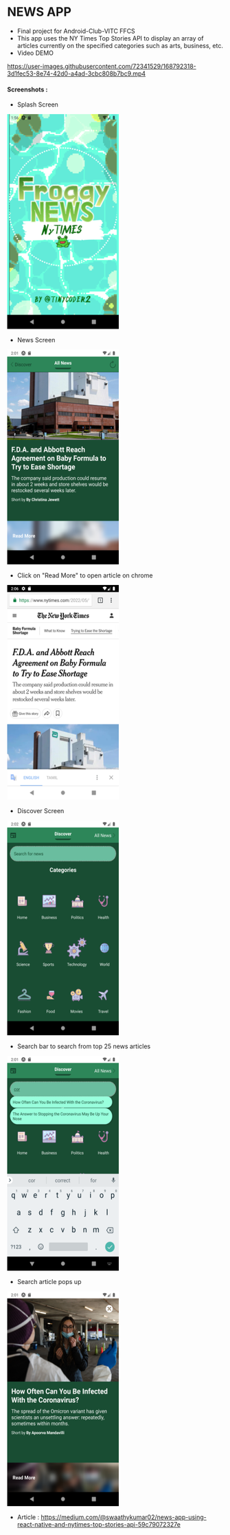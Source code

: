 # NEWS APP
- Final project for Android-Club-VITC FFCS
- This app uses the NY Times Top Stories API to display an array of articles currently on the specified categories such as arts, business, etc.
- Video DEMO 



https://user-images.githubusercontent.com/72341529/168792318-3d1fec53-8e74-42d0-a4ad-3cbc808b7bc9.mp4




#### Screenshots :
- Splash Screen
<img src="/screenshots/splashScreen.png" width="260" height="500">

- News Screen 
<img src="/screenshots/newsScreen.png" width="260" height="500">

- Click on "Read More" to open article on chrome 
<img src="/screenshots/nyTimesArticle.png" width="260" height="500">

- Discover Screen 
<img src="/screenshots/discoverScreen.png" width="260" height="500">

- Search bar to search from top 25 news articles 
<img src="/screenshots/searchFeature.png" width="260" height="500">

- Search article pops up  
<img src="/screenshots/searchPopup.png" width="260" height="500">


- Article : https://medium.com/@swaathykumar02/news-app-using-react-native-and-nytimes-top-stories-api-59c79072327e


